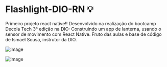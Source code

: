 # Flashlight-DIO-RN 💡
Primeiro projeto react native!! 
Desenvolvido na realização do bootcamp Decola Tech 3ª edição na DIO: Construindo um app de lanterna, usando o sensor de movimento com React Native. Fruto das aulas e base de código de Ismael Sousa, instrutor da DIO.

![image](https://user-images.githubusercontent.com/28990749/165650549-07daaabe-15fa-432e-9146-71bae90e43b0.png)

![image](https://user-images.githubusercontent.com/28990749/165650568-afdd77ea-fa79-488c-ac0b-13c9ecce847c.png)
